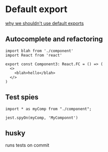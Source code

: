 # Default export

[why we shouldn't use default exports](https://basarat.gitbook.io/typescript/main-1/defaultisbad)

## Autocomplete and refactoring

```
import blah from './component'
import React from 'react'

export const Component3: React.FC = () => (
  <>
    <blah>hello</blah>
  </>
)
```

## Test spies

```
import * as myComp from "./component";

jest.spyOn(myComp, 'MyComponnt')
```

## husky

runs tests on commit

